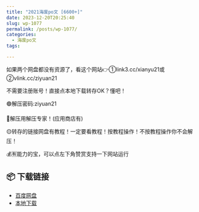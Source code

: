 ```yaml
---
title: "2021海废po文 [6600+]"
date: 2023-12-20T20:25:40
slug: wp-1077
permalink: /posts/wp-1077/
categories:
  - 海废po文
tags:

---
```


如果两个网盘都没有资源了，看这个网站👉①link3.cc/xianyu21或②vlink.cc/ziyuan21

不需要注册账号！直接点本地下载转存OK？懂吧！

🟢解压密码:ziyuan21

🔵解压用解压专家！(应用商店有)

🟡转存的链接网盘有教程！一定要看教程！按教程操作！不按教程操作你不会解压！

💰🈶能力的宝，可以点左下角赞赏支持一下网站运行

## 📦 下载链接
- [百度网盘](https://blziyuan21.com/pay-download/1077?key=79cb9c6015&down_id=0)
- [本地下载](https://blziyuan21.com/pay-download/1077?key=79cb9c6015&down_id=1)

